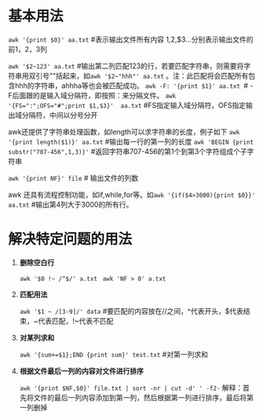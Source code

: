﻿# 基本用法
`awk '{print $0}' aa.txt` #表示输出文件所有内容 $1,$2,$3…分别表示输出文件的前1，2，3列

`awk '$2~123' aa.txt` #输出第二列匹配123的行，若要匹配字符串，则需要将字符串用双引号""括起来，如`awk '$2~"hhh"' aa.txt` 。注：此匹配将会匹配所有包含hhh的字符串，ahhha等也会被匹配成功。
`awk -F: '{print $1}' aa.txt `# -F后面跟的是输入域分隔符，即按照：来分隔文件。
`awk '{FS=":";OFS="#";print $1,$3}'  aa.txt`  #FS指定输入域分隔符，OFS指定输出域分隔符，中间以分号分开

awk还提供了字符串处理函数，如length可以求字符串的长度，例子如下
`awk '{print length($1)}' aa.txt` #输出每一行的第一列的长度
`awk 'BEGIN {print substr("707-456",1,3)}'` #返回字符串707-456的第1个到第3个字符组成个子字符串

`awk '{print NF}' file`  # 输出文件的列数

awk 还具有流程控制功能，如if,while,for等。如`awk '{if($4>3000){print $0}}' aa.txt` #输出第4列大于3000的所有行。

# 解决特定问题的用法
1. **删除空白行**

	`awk '$0 !~ /^$/' a.txt `
	`awk 'NF > 0' a.txt `

2. **匹配用法**

	`awk '$1 ~ /[3-9]/' data` #要匹配的内容放在//之间，^代表开头，$代表结束，\~代表匹配，!~代表不匹配

3. **对某列求和**

	`awk '{sum+=$1};END {print sum}' test.txt` #对第一列求和

4. **根据文件最后一列的内容对文件进行排序**

	`awk '{print $NF,$0}' file.txt | sort -nr | cut -d' ' -f2-`
解释：首先将文件的最后一列内容添加到第一列，然后根据第一列进行排序，最后将第一列删掉
